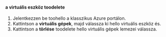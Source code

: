 #### <a name="toodelete-a-virtual-device"></a>a virtuális eszköz toodelete

1. Jelentkezzen be toohello a klasszikus Azure portálon.
2. Kattintson a **virtuális gépek**, majd válassza ki hello virtuális eszköz és.
3. Kattintson a **törlése** toodelete hello virtuális gépek lemezei válassza.

